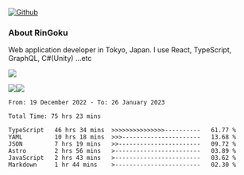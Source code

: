 [![Github](https://img.shields.io/github/followers/RinGoku?label=Follow&style=social)](https://github.com/RinGoku)

### About RinGoku
Web application developer in Tokyo, Japan.
I use React, TypeScript, GraphQL, C#(Unity) ...etc

![](https://github-profile-summary-cards.vercel.app/api/cards/profile-details?username=RinGoku&theme=default)

![](https://github-profile-summary-cards.vercel.app/api/cards/repos-per-language?username=RinGoku&theme=default)![](https://github-profile-summary-cards.vercel.app/api/cards/stats?username=RinGoku&theme=default)

<!--START_SECTION:waka-->

```text
From: 19 December 2022 - To: 26 January 2023

Total Time: 75 hrs 23 mins

TypeScript   46 hrs 34 mins  >>>>>>>>>>>>>>>----------   61.77 %
YAML         10 hrs 18 mins  >>>----------------------   13.68 %
JSON         7 hrs 19 mins   >>-----------------------   09.72 %
Astro        2 hrs 56 mins   >------------------------   03.89 %
JavaScript   2 hrs 43 mins   >------------------------   03.62 %
Markdown     1 hr 44 mins    >------------------------   02.30 %
```

<!--END_SECTION:waka-->
